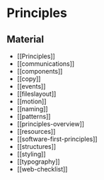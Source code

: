 # Principles

## Material

- [[Principles]]
- [[communications]]
- [[components]]
- [[copy]]
- [[events]]
- [[fileslayout]]
- [[motion]]
- [[naming]]
- [[patterns]]
- [[principles-overview]]
- [[resources]]
- [[software-first-principles]]
- [[structures]]
- [[styling]]
- [[typography]]
- [[web-checklist]]
